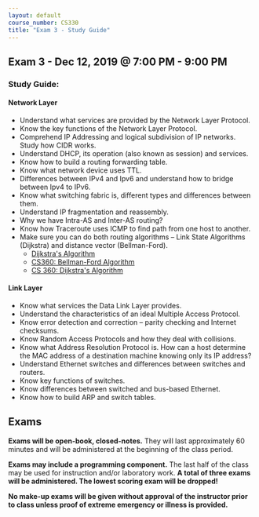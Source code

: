 ```yaml
---
layout: default
course_number: CS330
title: "Exam 3 - Study Guide"
---
```


Exam 3 - Dec 12, 2019 @ 7:00 PM - 9:00 PM
-----------------------

### Study Guide:

#### Network Layer
- Understand what services are provided by the Network Layer Protocol.
- Know the key functions of the Network Layer Protocol.  
- Comprehend IP Addressing and logical subdivision of IP networks. Study how CIDR works.
- Understand DHCP, its operation (also known as session) and services.
- Know how to build a routing forwarding table.
- Know what network device uses TTL.
- Differences between IPv4 and Ipv6 and understand how to bridge between Ipv4 to IPv6.
- Know what switching fabric is, different types and differences between them. 
- Understand IP fragmentation and reassembly.
- Why we have Intra-AS and Inter-AS routing?
- Know how Traceroute uses ICMP to find path from one host to another. 
- Make sure you can do both routing algorithms – Link State Algorithms (Dijkstra) and distance vector (Bellman-Ford).
  - [Dijkstra's Algorithm](../slides/lecture7_network_layer_internet_routing_awnsers.pdf)
  - [CS360: Bellman-Ford Algorithm](https://ycpcs.github.io/cs360-spring2019/lectures/lecture21.html)
  - [CS 360: Dijkstra's Algorithm](https://ycpcs.github.io/cs360-spring2019/lectures/lecture22.html)

#### Link Layer
- Know what services the Data Link Layer provides.
- Understand the characteristics of an ideal Multiple Access Protocol.
- Know error detection and correction – parity checking and Internet checksums.
- Know Random Access Protocols and how they deal with collisions. 
- Know what Address Resolution Protocol is. How can a host determine the MAC address of a destination machine knowing only its IP address?
- Understand Ethernet switches and differences between switches and routers.
- Know key functions of switches. 
- Know differences between switched and bus-based Ethernet.
- Know how to build ARP and switch tables. 

Exams
-----------------

<strong>Exams will be open-book, closed-notes.</strong> They will last approximately 60 minutes and will be administered at the beginning of the class period.

<strong>Exams may include a programming component.</strong> The last half of the class may be used for instruction and/or laboratory work. 
<strong>A total of three exams will be administered. The lowest scoring exam will be dropped!</strong>

<strong>No make-up exams will be given without approval of the instructor prior to class unless proof of extreme emergency or illness is provided.</strong>
